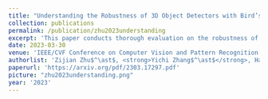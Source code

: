 ```yaml
---
title: "Understanding the Robustness of 3D Object Detectors with Bird’s-Eye-View Representations in Autonomous Driving"
collection: publications
permalink: /publication/zhu2023understanding
excerpt: 'This paper conducts thorough evaluation on the robustness of vision-dependent 3D object detectors with explicit Bird’s-Eye-View (BEV) representations. The evaluation concerns both natural robustness and adversarial robustness under classic settings for computer vision and novel proposed settings specifically for auto-driving. The experimental results provide critical insights into the properties of BEV and could inspire future works to develop better BEV-based algorithms.'
date: 2023-03-30
venue: 'IEEE/CVF Conference on Computer Vision and Pattern Recognition <strong>(CVPR)</strong>, Vancouver, Canada'
authorlist: 'Zijian Zhu$^\ast$, <strong>Yichi Zhang$^\ast$</strong>, Hai Chen, Yinpeng Dong, Shu Zhao, Wenbo Ding, Jiachen Zhong, and Shibao Zheng'
paperurl: 'https://arxiv.org/pdf/2303.17297.pdf'
picture: "zhu2023understanding.png"
year: '2023'
---
```

